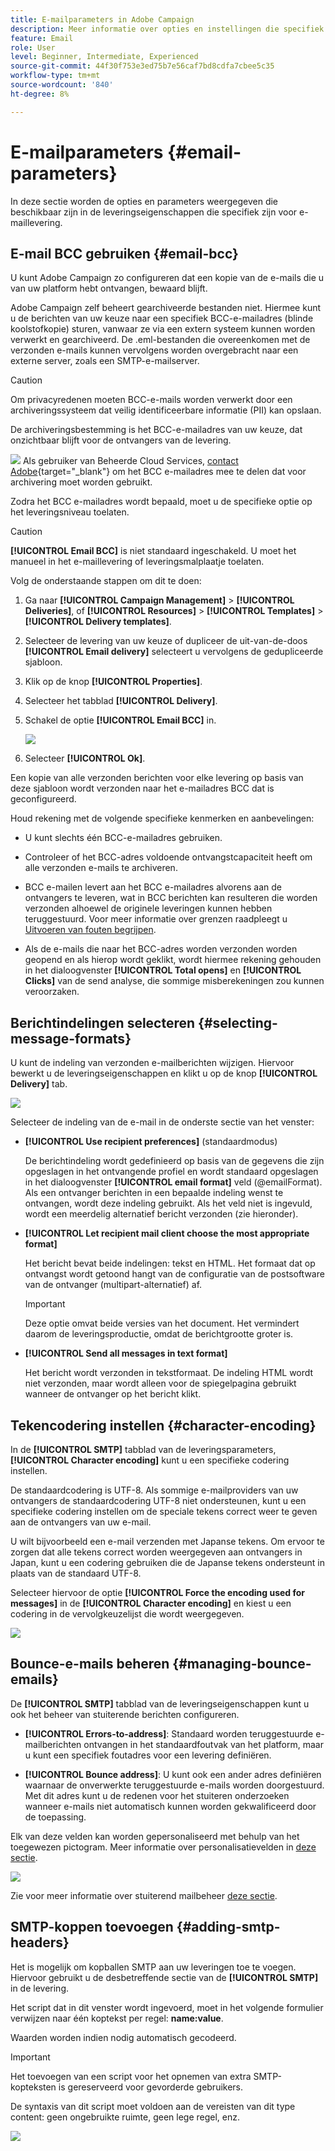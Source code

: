 ```yaml
---
title: E-mailparameters in Adobe Campaign
description: Meer informatie over opties en instellingen die specifiek zijn voor e-maillevering in Adobe Campaign.
feature: Email
role: User
level: Beginner, Intermediate, Experienced
source-git-commit: 44f30f753e3ed75b7e56caf7bd8cdfa7cbee5c35
workflow-type: tm+mt
source-wordcount: '840'
ht-degree: 8%

---
```


# E-mailparameters {#email-parameters}

In deze sectie worden de opties en parameters weergegeven die beschikbaar zijn in de leveringseigenschappen die specifiek zijn voor e-maillevering.

## E-mail BCC gebruiken {#email-bcc}

<!--
>[!NOTE]
>
>This capability is available starting Campaign v8.3. To check your version, refer to [this section](../start/compatibility-matrix.md#how-to-check-your-campaign-version-and-buildversion)-->

U kunt Adobe Campaign zo configureren dat een kopie van de e-mails die u van uw platform hebt ontvangen, bewaard blijft.

Adobe Campaign zelf beheert gearchiveerde bestanden niet. Hiermee kunt u de berichten van uw keuze naar een specifiek BCC-e-mailadres (blinde koolstofkopie) sturen, vanwaar ze via een extern systeem kunnen worden verwerkt en gearchiveerd. De .eml-bestanden die overeenkomen met de verzonden e-mails kunnen vervolgens worden overgebracht naar een externe server, zoals een SMTP-e-mailserver.

>[!CAUTION]
>
>Om privacyredenen moeten BCC-e-mails worden verwerkt door een archiveringssysteem dat veilig identificeerbare informatie (PII) kan opslaan.

De archiveringsbestemming is het BCC-e-mailadres van uw keuze, dat onzichtbaar blijft voor de ontvangers van de levering.

![](../assets/do-not-localize/speech.png)  Als gebruiker van Beheerde Cloud Services, [contact Adobe](../start/campaign-faq.md#support){target="_blank"} om het BCC e-mailadres mee te delen dat voor archivering moet worden gebruikt.

Zodra het BCC e-mailadres wordt bepaald, moet u de specifieke optie op het leveringsniveau toelaten.

>[!CAUTION]
>
>**[!UICONTROL Email BCC]** is niet standaard ingeschakeld. U moet het manueel in het e-maillevering of leveringsmalplaatje toelaten.

Volg de onderstaande stappen om dit te doen:

1. Ga naar **[!UICONTROL Campaign Management]** > **[!UICONTROL Deliveries]**, of **[!UICONTROL Resources]** > **[!UICONTROL Templates]** > **[!UICONTROL Delivery templates]**.
1. Selecteer de levering van uw keuze of dupliceer de uit-van-de-doos **[!UICONTROL Email delivery]** selecteert u vervolgens de gedupliceerde sjabloon.
1. Klik op de knop **[!UICONTROL Properties]**.
1. Selecteer het tabblad **[!UICONTROL Delivery]**. 
1. Schakel de optie **[!UICONTROL Email BCC]** in.

   ![](assets/email-bcc.png)

1. Selecteer **[!UICONTROL Ok]**.

Een kopie van alle verzonden berichten voor elke levering op basis van deze sjabloon wordt verzonden naar het e-mailadres BCC dat is geconfigureerd.

Houd rekening met de volgende specifieke kenmerken en aanbevelingen:

* U kunt slechts één BCC-e-mailadres gebruiken.

* Controleer of het BCC-adres voldoende ontvangstcapaciteit heeft om alle verzonden e-mails te archiveren.

* BCC e-mailen <!--with Enhanced MTA--> levert aan het BCC e-mailadres alvorens aan de ontvangers te leveren, wat in BCC berichten kan resulteren die worden verzonden alhoewel de originele leveringen kunnen hebben teruggestuurd. Voor meer informatie over grenzen raadpleegt u [Uitvoeren van fouten begrijpen](delivery-failures.md).

* Als de e-mails die naar het BCC-adres worden verzonden worden geopend en als hierop wordt geklikt, wordt hiermee rekening gehouden in het dialoogvenster **[!UICONTROL Total opens]** en **[!UICONTROL Clicks]** van de send analyse, die sommige misberekeningen zou kunnen veroorzaken.

<!--Only successfully sent emails are taken in account, bounces are not.-->

## Berichtindelingen selecteren {#selecting-message-formats}

U kunt de indeling van verzonden e-mailberichten wijzigen. Hiervoor bewerkt u de leveringseigenschappen en klikt u op de knop **[!UICONTROL Delivery]** tab.

![](assets/email-message-format.png)

Selecteer de indeling van de e-mail in de onderste sectie van het venster:

* **[!UICONTROL Use recipient preferences]** (standaardmodus)

  De berichtindeling wordt gedefinieerd op basis van de gegevens die zijn opgeslagen in het ontvangende profiel en wordt standaard opgeslagen in het dialoogvenster **[!UICONTROL email format]** veld (@emailFormat). Als een ontvanger berichten in een bepaalde indeling wenst te ontvangen, wordt deze indeling gebruikt. Als het veld niet is ingevuld, wordt een meerdelig alternatief bericht verzonden (zie hieronder).

* **[!UICONTROL Let recipient mail client choose the most appropriate format]**

  Het bericht bevat beide indelingen: tekst en HTML. Het formaat dat op ontvangst wordt getoond hangt van de configuratie van de postsoftware van de ontvanger (multipart-alternatief) af.

  >[!IMPORTANT]
  >
  >Deze optie omvat beide versies van het document. Het vermindert daarom de leveringsproductie, omdat de berichtgrootte groter is.

* **[!UICONTROL Send all messages in text format]**

  Het bericht wordt verzonden in tekstformaat. De indeling HTML wordt niet verzonden, maar wordt alleen voor de spiegelpagina gebruikt wanneer de ontvanger op het bericht klikt.

<!--
>[!NOTE]
>
>For more on defining the email content, see [this section]().-->

## Tekencodering instellen {#character-encoding}

In de **[!UICONTROL SMTP]** tabblad van de leveringsparameters, **[!UICONTROL Character encoding]** kunt u een specifieke codering instellen.

De standaardcodering is UTF-8. Als sommige e-mailproviders van uw ontvangers de standaardcodering UTF-8 niet ondersteunen, kunt u een specifieke codering instellen om de speciale tekens correct weer te geven aan de ontvangers van uw e-mail.

U wilt bijvoorbeeld een e-mail verzenden met Japanse tekens. Om ervoor te zorgen dat alle tekens correct worden weergegeven aan ontvangers in Japan, kunt u een codering gebruiken die de Japanse tekens ondersteunt in plaats van de standaard UTF-8.

Selecteer hiervoor de optie **[!UICONTROL Force the encoding used for messages]** in de **[!UICONTROL Character encoding]** en kiest u een codering in de vervolgkeuzelijst die wordt weergegeven.

![](assets/email-smtp-encoding.png)

## Bounce-e-mails beheren {#managing-bounce-emails}

De **[!UICONTROL SMTP]** tabblad van de leveringseigenschappen kunt u ook het beheer van stuiterende berichten configureren.

* **[!UICONTROL Errors-to-address]**: Standaard worden teruggestuurde e-mailberichten ontvangen in het standaardfoutvak van het platform, maar u kunt een specifiek foutadres voor een levering definiëren.

* **[!UICONTROL Bounce address]**: U kunt ook een ander adres definiëren waarnaar de onverwerkte teruggestuurde e-mails worden doorgestuurd. Met dit adres kunt u de redenen voor het stuiteren onderzoeken wanneer e-mails niet automatisch kunnen worden gekwalificeerd door de toepassing.

Elk van deze velden kan worden gepersonaliseerd met behulp van het toegewezen pictogram. Meer informatie over personalisatievelden in [deze sectie](personalization-fields.md).

![](assets/email-smtp-bounce.png)

Zie voor meer informatie over stuiterend mailbeheer [deze sectie](delivery-failures.md#bounce-mail-management).

## SMTP-koppen toevoegen {#adding-smtp-headers}

Het is mogelijk om kopballen SMTP aan uw leveringen toe te voegen. Hiervoor gebruikt u de desbetreffende sectie van de **[!UICONTROL SMTP]** in de levering.

Het script dat in dit venster wordt ingevoerd, moet in het volgende formulier verwijzen naar één koptekst per regel: **name:value**.

Waarden worden indien nodig automatisch gecodeerd.

>[!IMPORTANT]
>
>Het toevoegen van een script voor het opnemen van extra SMTP-kopteksten is gereserveerd voor gevorderde gebruikers.
>
>De syntaxis van dit script moet voldoen aan de vereisten van dit type content: geen ongebruikte ruimte, geen lege regel, enz.

![](assets/email-smtp-headers.png)

<!--
## Generate mirror page {#generating-mirror-page}

The mirror page is an HTML page accessible online via a web browser. Its content is identical to the email. It can be useful if your recipients are experiencing rendering issues or broken images when trying to view your email in their inbox.

Learn how to insert a link to the mirror page in [this section](mirror-page.md).-->
